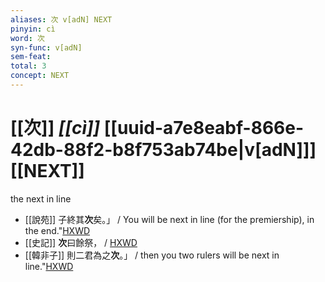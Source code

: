 ```yaml
---
aliases: 次 v[adN] NEXT
pinyin: cì
word: 次
syn-func: v[adN]
sem-feat: 
total: 3
concept: NEXT 
---
```

# [[次]] *[[cì]]*  [[uuid-a7e8eabf-866e-42db-88f2-b8f753ab74be|v[adN]]] [[NEXT]]
the next in line
 - [[說苑]] 子終其**次**矣。」
                     / You will be next in line (for the premiership), in the end."[HXWD](https://hxwd.org/textview.html?location=CH1a0907_CHANT_002-7a.67)
 - [[史記]] **次**曰餘祭，
                     / [HXWD](https://hxwd.org/textview.html?location=KR2a0001_tls_086-5a.4)
 - [[韓非子]] 則二君為之**次**。」 / then you two rulers will be next in line."[HXWD](https://hxwd.org/textview.html?location=KR3c0005_tls_010-70a.8)
